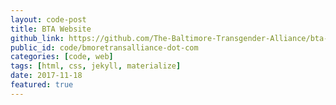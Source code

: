 ```yaml
---
layout: code-post
title: BTA Website
github_link: https://github.com/The-Baltimore-Transgender-Alliance/bta-site
public_id: code/bmoretransalliance-dot-com
categories: [code, web]
tags: [html, css, jekyll, materialize]
date: 2017-11-18
featured: true
---
```

